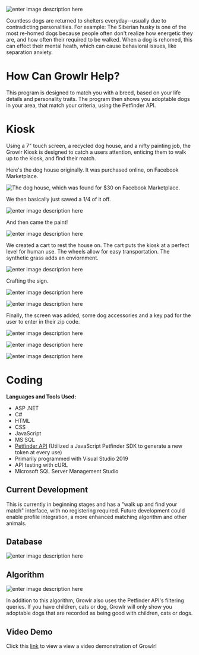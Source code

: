 ![enter image description here](https://lh3.googleusercontent.com/Sbd5pJ7j1LT7rzuA_d_WiiLKfBRg6EjcJ2vSPD_nq2_7rl1YD6YH0yu2CedUkLz7O8RnVExgTb1fiA)

Countless dogs are returned to shelters everyday--usually due to contradicting personalities. For example: The Siberian husky is one of the most re-homed dogs because people often don't realize how energetic they are, and how often their required to be walked. 
When a dog is rehomed, this can effect their mental heath, which can cause behavioral issues, like separation anxiety. 

# How Can Growlr Help?

This program is designed to match you with a breed, based on your life details and personality traits. The program then shows you adoptable dogs in your area, that match your criteria, using the Petfinder API. 

# Kiosk

Using a 7" touch screen, a recycled dog house, and a nifty painting job, the Growlr Kiosk is designed to catch a users attention, enticing them to walk up to the kiosk, and find their match. 

Here's the dog house originally. It was purchased online, on Facebook Marketplace. 

![](https://lh3.googleusercontent.com/reDobPOwUi3NDm7Rc2RTuOPdKbmhda2dsDB1WDsnCevPB4KO4kh4MVjQMnCfCyrqTOucsK1N3HySyw "The dog house, which was found for $30 on Facebook Marketplace.")

We then basically just sawed a 1/4 of it off. 

![enter image description here](https://lh3.googleusercontent.com/38QgzZlKFD6-BG6Q1DlWB-uCHA7gmlZ3vKYz7c8J8l-Xmd0Qu6ko-O6xx6UMsyKk6acbjSx8IqDCDg)

And then came the paint! 

![enter image description here](https://lh3.googleusercontent.com/gSlMaS96GJVN8FP_vzux5enk6UK6GTdcVdjjSHfXEE35iOO10YQXBXmSv8hjhyyVEmIZTli4zTFRBg)

We created a cart to rest the house on. The cart puts the kiosk at a perfect level for human use. The wheels allow for easy transportation. The synthetic grass adds an enviornment. 

![enter image description here](https://lh3.googleusercontent.com/sD4R4CF8npHoiDSuF4CE6sPeIKPcqIf0Ov9Gy9-KK_FwAECodmqFlvO2PkEkg0EESC7Q_5wqkEmo2A)

Crafting the sign.

![enter image description here](https://lh3.googleusercontent.com/KTicHuwZTRYqzJTDkea71wUIsvyIKuh5Wm5n2JS0erS_vp3UxYG0UU84jshtdF-b1r0ca47vubDUhw)

![enter image description here](https://lh3.googleusercontent.com/l-IkVZjcV5LOAd-wvJFxoUF-Y9mgfWBc4BnyUsrGz-xJB1YoTchXQ-VEPVHsNqQc2UfPy8GASc8Rpw)

Finally, the screen was added, some dog accessories and a key pad for the user to enter in their zip code. 


![enter image description here](https://lh3.googleusercontent.com/na3Mt_lTYeyWrcQNRpEfNKjBC3LWhxrbV8UGaaz0-Vo0OOxh5wY6noYcLA6vBihemfz9CKdck3FnQQ)

![enter image description here](https://lh3.googleusercontent.com/pEuT5y7iZnA3pCIYWkdgMvb2HoWj3-Nov0pQvnNj0TrQWFEYBKAjtkGycLQk5cHT0Wq8yBYeti1icw)

![enter image description here](https://lh3.googleusercontent.com/S_S5s8WPmEdskMyiUXYIat7r702Jd2jduqDh5NP2R2MjLc899o3mpvktl3sg3jvGYuN2x5HqpNfb5A)
#  Coding
**Languages and Tools Used:**
 - ASP .NET
 - C# 
 - HTML
 - CSS
 - JavaScript 
 - MS SQL
 - [Petfinder API](https://www.petfinder.com/developers/api-docs) (Utilized a JavaScript Petfinder SDK to generate a new token at every use)
 - Primarily programmed with Visual Studio 2019
 - API testing with cURL
 - Microsoft SQL Server Management Studio

## Current Development

This is currently in beginning stages and has a "walk up and find your match" interface, with no registering required. Future development could enable profile integration, a more enhanced matching algorithm and other animals. 

## Database 
![enter image description here](https://lh3.googleusercontent.com/dA7nj4QCOftQAqhVpefHBfDElsVzdQhSEFQxlFez24YH7UT-ED1VcCd3ILTzrMLNUUUlD-rAsIOYww)

## Algorithm 

![enter image description here](https://lh3.googleusercontent.com/wBewvKI94zKFidNWER8dr3bXZcSMv2avGr_-b4hWu6VCPDiRQqeqtL-xIdhHieftiL7FhhRtPIryQw)

In addition to this algorithm, Growlr also uses the Petfinder API's filtering queries. If you have children, cats or dog, Growlr will only show you adoptable dogs that are recorded as being good with children, cats or dogs.
## Video Demo
Click this [link](https://photos.app.goo.gl/C935FMfwwiMZ8u9Z6) to view a view a video demonstration of Growlr! 



